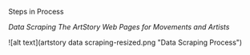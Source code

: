 Steps in Process

*Data Scraping The ArtStory Web Pages for Movements and Artists*

![alt text](artstory data scraping-resized.png "Data Scraping Process")
